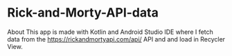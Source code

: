 # Rick-and-Morty-API-data
About This app is made with Kotlin and Android Studio IDE where I fetch data from the https://rickandmortyapi.com/api/ API and and load in Recycler View.
